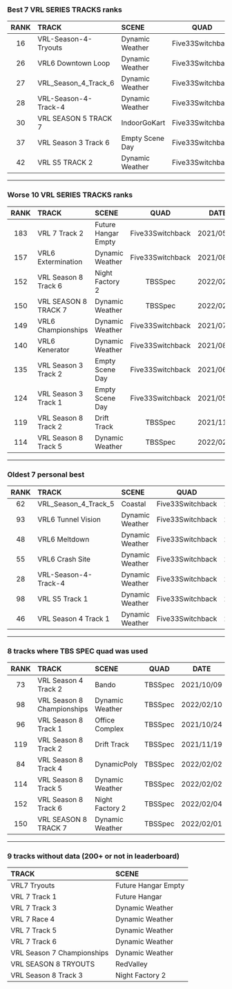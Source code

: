 ### Best 7 VRL SERIES TRACKS ranks
|RANK|TRACK|SCENE|QUAD|DATE|
|:---:|:---|:---|:---:|:---:|
|16|VRL-Season-4-Tryouts|Dynamic Weather|Five33Switchback|2021/07/09|
|26|VRL6 Downtown Loop|Dynamic Weather|Five33Switchback|2021/07/10|
|27|VRL_Season_4_Track_6|Dynamic Weather|Five33Switchback|2021/07/07|
|28|VRL-Season-4-Track-4|Dynamic Weather|Five33Switchback|2021/02/24|
|30|VRL SEASON 5 TRACK 7|IndoorGoKart|Five33Switchback|2021/09/29|
|37|VRL Season 3 Track 6|Empty Scene Day|Five33Switchback|2021/07/06|
|42|VRL S5 TRACK 2|Dynamic Weather|Five33Switchback|2021/10/06|
---
### Worse 10 VRL SERIES TRACKS ranks
|RANK|TRACK|SCENE|QUAD|DATE|
|:---:|:---|:---|:---:|:---:|
|183|VRL 7 Track 2|Future Hangar Empty|Five33Switchback|2021/05/13|
|157|VRL6 Extermination|Dynamic Weather|Five33Switchback|2021/08/12|
|152|VRL Season 8 Track 6|Night Factory 2|TBSSpec|2022/02/04|
|150|VRL SEASON 8 TRACK 7|Dynamic Weather|TBSSpec|2022/02/01|
|149|VRL6 Championships|Dynamic Weather|Five33Switchback|2021/07/09|
|140|VRL6 Kenerator|Dynamic Weather|Five33Switchback|2021/08/13|
|135|VRL Season 3 Track 2|Empty Scene Day|Five33Switchback|2021/06/30|
|124|VRL Season 3 Track 1|Empty Scene Day|Five33Switchback|2021/05/14|
|119|VRL Season 8 Track 2|Drift Track|TBSSpec|2021/11/19|
|114|VRL Season 8 Track 5|Dynamic Weather|TBSSpec|2022/02/02|
---
### Oldest 7 personal best
|RANK|TRACK|SCENE|QUAD|DATE|
|:---:|:---|:---|:---:|:---:|
|62|VRL_Season_4_Track_5|Coastal|Five33Switchback|2020/09/30|
|93|VRL6 Tunnel Vision|Dynamic Weather|Five33Switchback|2021/02/18|
|48|VRL6 Meltdown|Dynamic Weather|Five33Switchback|2021/02/22|
|55|VRL6 Crash Site|Dynamic Weather|Five33Switchback|2021/02/23|
|28|VRL-Season-4-Track-4|Dynamic Weather|Five33Switchback|2021/02/24|
|98|VRL S5 Track 1|Dynamic Weather|Five33Switchback|2021/04/21|
|46|VRL Season 4 Track 1|Dynamic Weather|Five33Switchback|2021/05/04|
---
### 8 tracks where TBS SPEC quad was used
|RANK|TRACK|SCENE|QUAD|DATE|
|:---:|:---|:---|:---:|:---:|
|73|VRL Season 4 Track 2|Bando|TBSSpec|2021/10/09|
|98|VRL Season 8 Championships|Dynamic Weather|TBSSpec|2022/02/10|
|96|VRL Season 8 Track 1|Office Complex|TBSSpec|2021/10/24|
|119|VRL Season 8 Track 2|Drift Track|TBSSpec|2021/11/19|
|84|VRL Season 8 Track 4|DynamicPoly|TBSSpec|2022/02/02|
|114|VRL Season 8 Track 5|Dynamic Weather|TBSSpec|2022/02/02|
|152|VRL Season 8 Track 6|Night Factory 2|TBSSpec|2022/02/04|
|150|VRL SEASON 8 TRACK 7|Dynamic Weather|TBSSpec|2022/02/01|
---
### 9 tracks without data (200+ or not in leaderboard)
|TRACK|SCENE|
|:---|:---|
|VRL7 Tryouts|Future Hangar Empty|
|VRL 7 Track 1|Future Hangar|
|VRL 7 Track 3|Dynamic Weather|
|VRL 7 Race 4|Dynamic Weather|
|VRL 7 Track 5|Dynamic Weather|
|VRL 7 Track 6|Dynamic Weather|
|VRL Season 7 Championships|Dynamic Weather|
|VRL SEASON 8 TRYOUTS|RedValley|
|VRL Season 8 Track 3|Night Factory 2|
